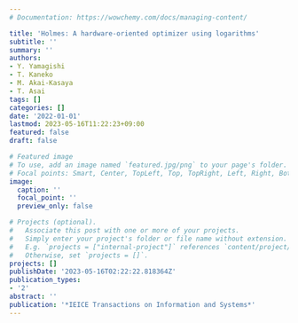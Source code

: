 ```yaml
---
# Documentation: https://wowchemy.com/docs/managing-content/

title: 'Holmes: A hardware-oriented optimizer using logarithms'
subtitle: ''
summary: ''
authors:
- Y. Yamagishi
- T. Kaneko
- M. Akai-Kasaya
- T. Asai
tags: []
categories: []
date: '2022-01-01'
lastmod: 2023-05-16T11:22:23+09:00
featured: false
draft: false

# Featured image
# To use, add an image named `featured.jpg/png` to your page's folder.
# Focal points: Smart, Center, TopLeft, Top, TopRight, Left, Right, BottomLeft, Bottom, BottomRight.
image:
  caption: ''
  focal_point: ''
  preview_only: false

# Projects (optional).
#   Associate this post with one or more of your projects.
#   Simply enter your project's folder or file name without extension.
#   E.g. `projects = ["internal-project"]` references `content/project/deep-learning/index.md`.
#   Otherwise, set `projects = []`.
projects: []
publishDate: '2023-05-16T02:22:22.818364Z'
publication_types:
- '2'
abstract: ''
publication: '*IEICE Transactions on Information and Systems*'
---
```

